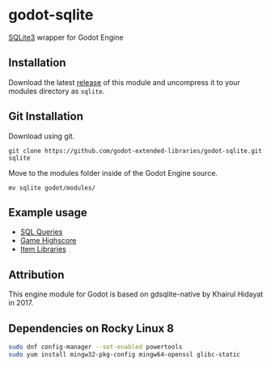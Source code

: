 # godot-sqlite

[SQLite3](https://www.sqlite.org/) wrapper for Godot Engine

## Installation

Download the latest [release](https://github.com/godot-extended-libraries/godot-sqlite/releases) of this module and uncompress it to your modules directory as `sqlite`.

## Git Installation

Download using git.

```
git clone https://github.com/godot-extended-libraries/godot-sqlite.git sqlite
```

Move to the modules folder inside of the Godot Engine source.

```
mv sqlite godot/modules/
```

## Example usage

- [SQL Queries](https://github.com/godot-extended-libraries/godot-sqlite/blob/master/demo/SQLite/sql_queries.gd)
- [Game Highscore](https://github.com/godot-extended-libraries/godot-sqlite/blob/master/demo/SQLite/game_highscore.gd)
- [Item Libraries](https://github.com/godot-extended-libraries/godot-sqlite/blob/master/demo/SQLite/item_database.gd)

## Attribution

This engine module for Godot is based on gdsqlite-native by Khairul Hidayat in 2017.

## Dependencies on Rocky Linux 8

```bash
sudo dnf config-manager --set-enabled powertools
sudo yum install mingw32-pkg-config mingw64-openssl glibc-static
```